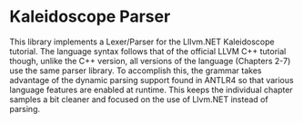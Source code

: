 ﻿# Kaleidoscope Parser
This library implements a Lexer/Parser for the Lllvm.NET Kaleidoscope tutorial.
The language syntax follows that of the official LLVM C++ tutorial though, unlike
the C++ version, all versions of the language (Chapters 2-7) use the same parser
library. To accomplish this, the grammar takes advantage of the dynamic parsing
support found in ANTLR4 so that various language features are enabled at runtime.
This keeps the individual chapter samples a bit cleaner and focused on the use of
Llvm.NET instead of parsing. 

